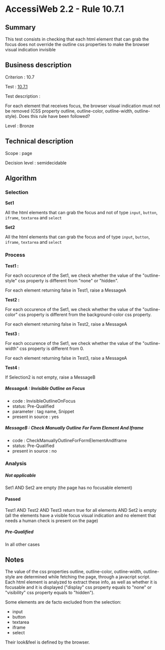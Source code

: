 # AccessiWeb 2.2 - Rule 10.7.1

## Summary

This test consists in checking that each html element that can grab the
focus does not override the outline css properties to make the browser
visual indication invisible

## Business description

Criterion : 10.7

Test : [10.7.1](www.accessiweb.org/index.php/accessiweb-22-english-version.html#test-10-7-1)

Test description :

For each element that receives focus, the browser visual indication must
not be removed (CSS property outline, outline-color, outline-width,
outline-style). Does this rule have been followed?

Level : Bronze

## Technical description

Scope : page

Decision level :
semidecidable

## Algorithm

### Selection

**Set1**

All the html elements that can grab the focus and not of type `input`,
`button`, `iframe`, `textarea` and `select`

**Set2**

All the html elements that can grab the focus and of type `input`,
`button`, `iframe`, `textarea` and `select`

### Process

**Test1 :**

For each occurence of the Set1, we check whether the value of the
"outline-style" css property is different from "none" or "hidden".

For each element returning false in Test1, raise a MessageA

**Test2 :**

For each occurence of the Set1, we check whether the value of the
"outline-color" css property is different from the background-color css
property.

For each element returning false in Test2, raise a MessageA

**Test3 :**

For each occurence of the Set1, we check whether the value of the
"outline-width" css property is different from 0.

For each element returning false in Test3, raise a MessageA

**Test4 :**

If Selection2 is not empty, raise a MessageB

##### MessageA : Invisible Outline on Focus

-   code : InvisibleOutlineOnFocus
-   status: Pre-Qualified
-   parameter : tag name, Snippet
-   present in source : yes

##### MessageB : Check Manually Outline For Form Element And Iframe

-   code : CheckManuallyOutlineForFormElementAndIframe
-   status: Pre-Qualified
-   present in source : no

### Analysis

##### Not applicable

Set1 AND Set2 are empty (the page has no focusable element)

#### Passed

Test1 AND Test2 AND Test3 return true for all elements AND Set2 is
empty (all the elements have a visible focus visual indication and no
element that needs a human check is present on the page)

##### Pre-Qualified

In all other cases

## Notes

The value of the css properties outline, outline-color, outline-width,
outline-style are determined while fetching the page, through a
javacript script. Each html element is analyzed to extract these info,
as well as whether it is focusable and it is displayed ("display" css
property equals to "none" or "visibility" css property equals to
"hidden").

Some elements are de facto excluded from the selection:

-   input
-   button
-   textarea
-   iframe
-   select

Their look&feel is defined by the browser.